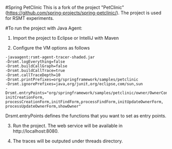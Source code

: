 #Spring PetClinic
This is a fork of the project "PetClinic" (https://github.com/spring-projects/spring-petclinic/). The project is used for RSMT experiments.

#To run the project with Java Agent:

1) Import the project to Eclipse or IntelliJ with Maven

2) Configure the VM options as follows
```
-javaagent:rsmt-agent-tracer-shaded.jar
-Drsmt.logEverything=false
-Drsmt.buildCallGraph=false
-Drsmt.buildCallTrace=true
-Drsmt.callTraceDepth=10
-Drsmt.printPrefixes=org/springframework/samples/petclinic
-Drsmt.ignorePrefixes=java,org/junit,org/eclipse,com/sun,sun
-Drsmt.entryPoints="org/springframework/samples/petclinic/owner/OwnerController initCreationForm,
processCreationForm,initFindForm,processFindForm,initUpdateOwnerForm,
processUpdateOwnerForm,showOwner"
```

Drsmt.entryPoints defines the functions that you want to set as entry points. 

3) Run the project. The web service will be available in http://localhost:8080.

4) The traces will be outputed under threads directory.
